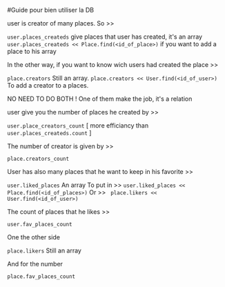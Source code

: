 #Guide pour bien utiliser la DB


user is creator of many places. So >>

`user.places_createds` give places that user has created, it's an array
`user.places_createds << Place.find(<id_of_place>)` if you want to add a place to his array 


In the other way, if you want to know wich users had created the place >>

`place.creators` Still an array.
`place.creators << User.find(<id_of_user>)` To add a creator to a places.


NO NEED TO DO BOTH ! One of them make the job, it's a relation

user give you the number of places he created by >>

`user.place_creators_count` [ more efficiancy than  `user.places_createds.count` ]

The number of creator is given by >>

`place.creators_count`


User has also many places that he want to keep in his favorite >>

`user.liked_places` An array
To put in >>
`user.liked_places << Place.find(<id_of_places>)`
Or >>
` place.likers << User.find(<id_of_user>)`

The count of places that he likes >> 

`user.fav_places_count`

One the other side

`place.likers` Still an array

And for the number

`place.fav_places_count` 

